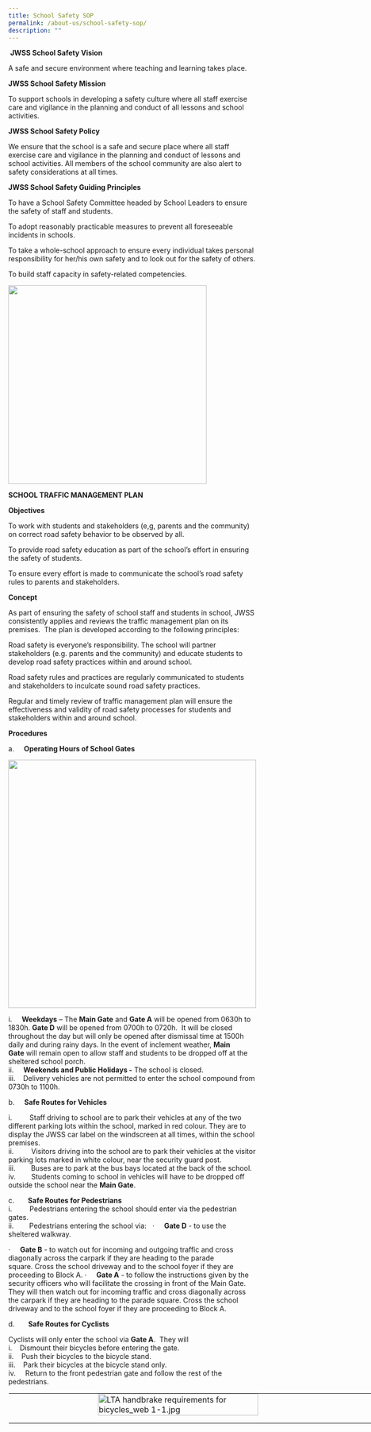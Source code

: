 ```yaml
---
title: School Safety SOP
permalink: /about-us/school-safety-sop/
description: ""
---
```

&nbsp;**JWSS School Safety Vision**

A safe and secure environment where teaching and learning takes place.

**JWSS School Safety Mission**

To support schools in developing a safety culture where all staff exercise care and vigilance in the planning and conduct of all lessons and school activities.

**JWSS School Safety Policy**

We ensure that the school is a safe and secure place where all staff exercise care and vigilance in the planning and conduct of lessons and school activities. All members of the school community are also alert to safety considerations at all times.

**JWSS School Safety Guiding Principles**

To have a School Safety Committee headed by School Leaders to ensure the safety of staff and students.

To adopt reasonably practicable measures to prevent all foreseeable incidents in schools.

To take a whole-school approach to ensure every individual takes personal responsibility for her/his own safety and to look out for the safety of others.

To build staff capacity in safety-related competencies.


<img style="width:400px" src="/images/Safety Framework.png">
<br>


  

**SCHOOL TRAFFIC MANAGEMENT PLAN**

**Objectives**

To work with students and stakeholders (e,g, parents and the community) on correct road safety behavior to be observed by all.

To provide road safety education as part of the school’s effort in ensuring the safety of students.

To ensure every effort is made to communicate the school’s road safety rules to parents and stakeholders.

  

**Concept**

As part of ensuring the safety of school staff and students in school, JWSS consistently applies and reviews the traffic management plan on its premises.&nbsp; The plan is developed according to the following principles:

Road safety is everyone’s responsibility. The school will partner stakeholders (e.g. parents and the community) and educate students to develop road safety practices within and around school.

Road safety rules and practices are regularly communicated to students and stakeholders to inculcate sound road safety practices.

Regular and timely review of traffic management plan will ensure the effectiveness and validity of road safety processes for students and stakeholders within and around school.&nbsp;&nbsp;&nbsp;&nbsp;&nbsp;&nbsp;&nbsp;

  

**Procedures**

 a.&nbsp;&nbsp;&nbsp;&nbsp;&nbsp;**Operating Hours of School Gates**

<img src="/images/main entrance.png"
		 style="width:500px">
<br>


 i.&nbsp;&nbsp;&nbsp;&nbsp;&nbsp;**Weekdays**&nbsp;– The&nbsp;**Main Gate**&nbsp;and&nbsp;**Gate A**&nbsp;will be opened from 0630h to 1830h.&nbsp;**Gate D**&nbsp;will be opened from 0700h to 0720h.&nbsp; It will be closed throughout the day but will only be opened after dismissal time at 1500h daily and during rainy days. In the event of inclement weather,&nbsp;**Main Gate**&nbsp;will remain open to allow staff and students to be dropped off at the sheltered school porch.<br>
 ii.&nbsp;&nbsp;&nbsp;&nbsp;&nbsp;**Weekends and Public Holidays -**&nbsp;The school is closed.<br>
 iii.&nbsp; &nbsp;&nbsp;Delivery vehicles are not permitted to enter the school compound from 0730h to 1100h.

  
b.&nbsp;&nbsp;&nbsp;&nbsp;&nbsp;**Safe Routes for Vehicles**&nbsp;

 i.&nbsp; &nbsp; &nbsp; &nbsp; &nbsp;Staff driving to school are to park their vehicles at any of the&nbsp;two different parking lots within the school, marked in red colour. They are to display the JWSS car label on the windscreen at all times, within the school premises.<br>
 ii.&nbsp; &nbsp; &nbsp; &nbsp; &nbsp;Visitors driving into the school are to park their vehicles at the visitor parking lots marked in white colour, near the security guard post.<br>
 iii.&nbsp;&nbsp;&nbsp;&nbsp;&nbsp;&nbsp;&nbsp;&nbsp;Buses are to park at the bus bays located at the back of the school.<br>
 iv.&nbsp;&nbsp;&nbsp;&nbsp;&nbsp;&nbsp;&nbsp;&nbsp;Students coming to school in vehicles will have to be dropped off outside the school near the&nbsp;**Main Gate**.&nbsp;

  

 c.&nbsp;&nbsp;&nbsp;&nbsp;&nbsp;&nbsp;&nbsp;**Safe Routes for Pedestrians**<br>
 i.&nbsp; &nbsp; &nbsp; &nbsp; &nbsp;Pedestrians entering the school should enter via the pedestrian gates.<br>
 ii.&nbsp;&nbsp;&nbsp;&nbsp;&nbsp;&nbsp;&nbsp;&nbsp;Pedestrians entering the school via: &nbsp;
 ·&nbsp;&nbsp;&nbsp;&nbsp;&nbsp;**Gate D**&nbsp;\- to use the sheltered walkway.

·&nbsp;&nbsp;&nbsp;&nbsp;&nbsp;**Gate B**&nbsp;\- to watch out for incoming and outgoing traffic and cross diagonally across the carpark if they are heading to the parade square.&nbsp;Cross the school driveway and to the school foyer if they are proceeding to Block A.
 ·&nbsp; &nbsp; &nbsp;**Gate A**&nbsp;\- to follow the instructions given by the security officers who will facilitate the crossing in front of the Main Gate. They will then watch out for incoming traffic and cross diagonally across the carpark if they are heading to the parade square.&nbsp;Cross the school driveway and to the school foyer if they are proceeding to Block A.
  

d.&nbsp;&nbsp;&nbsp;&nbsp;&nbsp;&nbsp;&nbsp;**Safe Routes for Cyclists**&nbsp;

Cyclists will only enter the school via&nbsp;**Gate A**.&nbsp; They will
<br>
i.&nbsp;&nbsp;&nbsp;&nbsp;Dismount their bicycles before entering the gate.<br>ii.&nbsp;&nbsp;&nbsp;&nbsp;Push their bicycles to the bicycle stand.
<br>iii.&nbsp;&nbsp;&nbsp;&nbsp;Park their bicycles at the bicycle stand only.&nbsp;
<br>iv.&nbsp;&nbsp;&nbsp;&nbsp;&nbsp;Return to the front pedestrian gate and follow the rest of the pedestrians.
<br>
<table style="margin: auto; outline: 0px; padding: 0px; border-collapse: collapse; clear: both; border: 1px solid transparent; table-layout: fixed; width: 915px; height: 1369px;" class="ive_eobj_center ives_tab_kosong"><tbody style="margin: 0px; outline: 0px; padding: 0px;"><tr style="margin: 0px; outline: 0px; padding: 0px;"><td style="margin: 0px; outline: 0px; padding: 0px 15px 15px 0px; vertical-align: top; text-align: left; width: 909px;"><img style="margin: auto; outline: none; padding: 0px; border: none; clear: both; display: block;" class="ive_eobj_center" alt="LTA handbrake requirements for bicycles_web 1-1.jpg" width="60%" src="/images/LTA handbrake requirements for bicycles.jpg"></td></tr></tbody></table> 

**Deployment of Staff in Traffic Marshal Duties for Vehicles, Pedestrians and Cyclists**&nbsp;

 a.&nbsp;&nbsp;&nbsp;&nbsp;&nbsp;&nbsp;&nbsp;The security officers will act as traffic marshals. They will man the Main Gate and the pedestrian gates from&nbsp;0630h to 0730h on weekdays, during school term.
<br>b.&nbsp;&nbsp;&nbsp;&nbsp;&nbsp;&nbsp;&nbsp;The security officers manning the gates will also ensure that pedestrians observe road safety rules when crossing the driveway and control vehicle movements outside and within the school.
<br>c.&nbsp;&nbsp;&nbsp;&nbsp;&nbsp;&nbsp;&nbsp;The Operations Manager will oversee the entire operation.